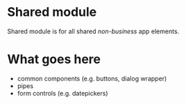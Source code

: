 # Shared module

Shared module is for all shared _non-business_ app elements.

# What goes here

- common components (e.g. buttons, dialog wrapper)
- pipes
- form controls (e.g. datepickers)

